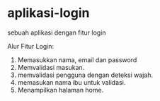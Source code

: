 # aplikasi-login
sebuah aplikasi dengan fitur login

Alur Fitur Login:
1. Memasukkan nama, email dan password
2. Memvalidasi masukan.
3. memvalidasi pengguna dengan deteksi wajah.
4. memasukan nama ibu untuk validasi.
5. Menampilkan halaman home.
